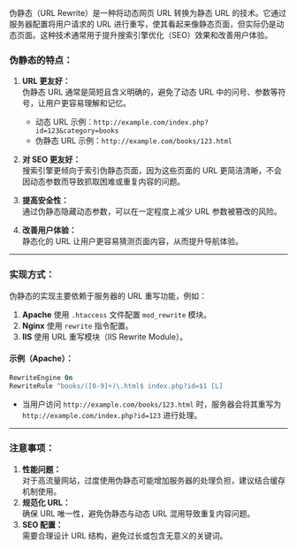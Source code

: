 伪静态（URL Rewrite）是一种将动态网页 URL 转换为静态 URL 的技术。它通过服务器配置将用户请求的 URL 进行重写，使其看起来像静态页面，但实际仍是动态页面。这种技术通常用于提升搜索引擎优化（SEO）效果和改善用户体验。

### 伪静态的特点：

1. **URL 更友好：**  
    伪静态 URL 通常是简短且含义明确的，避免了动态 URL 中的问号、参数等符号，让用户更容易理解和记忆。
    
    - 动态 URL 示例：`http://example.com/index.php?id=123&category=books`
    - 伪静态 URL 示例：`http://example.com/books/123.html`
2. **对 SEO 更友好：**  
    搜索引擎更倾向于索引伪静态页面，因为这些页面的 URL 更简洁清晰，不会因动态参数而导致抓取困难或重复内容的问题。
    
3. **提高安全性：**  
    通过伪静态隐藏动态参数，可以在一定程度上减少 URL 参数被篡改的风险。
    
4. **改善用户体验：**  
    静态化的 URL 让用户更容易猜测页面内容，从而提升导航体验。
    

---

### 实现方式：

伪静态的实现主要依赖于服务器的 URL 重写功能，例如：

1. **Apache** 使用 `.htaccess` 文件配置 `mod_rewrite` 模块。
2. **Nginx** 使用 `rewrite` 指令配置。
3. **IIS** 使用 URL 重写模块（IIS Rewrite Module）。

#### 示例（Apache）：

```apache
RewriteEngine On
RewriteRule ^books/([0-9]+)\.html$ index.php?id=$1 [L]
```

- 当用户访问 `http://example.com/books/123.html` 时，服务器会将其重写为 `http://example.com/index.php?id=123` 进行处理。

---

### 注意事项：

1. **性能问题：**  
    对于高流量网站，过度使用伪静态可能增加服务器的处理负担，建议结合缓存机制使用。
2. **规范化 URL：**  
    确保 URL 唯一性，避免伪静态与动态 URL 混用导致重复内容问题。
3. **SEO 配置：**  
    需要合理设计 URL 结构，避免过长或包含无意义的关键词。
